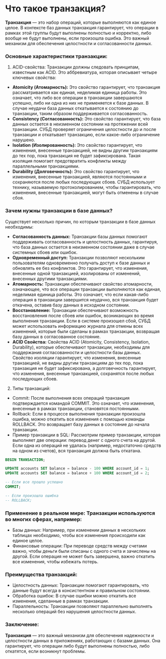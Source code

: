 # Что такое транзакция?

**Транзакция** — это набор операций, которые выполняются как единое целое. В контексте баз данных транзакция гарантирует, что операции в рамках этой группы будут выполнены полностью и корректно, либо вообще не будут выполнены, если произошла ошибка. Это важный механизм для обеспечения целостности и согласованности данных.

### Основные характеристики транзакции:
1. ACID-свойства: Транзакции должны следовать принципам, известным как ACID. Это аббревиатура, которая описывает четыре ключевых свойства:
- **Atomicity (Атомарность):** Это свойство гарантирует, что транзакция рассматривается как единая, неделимая единица работы. Это означает, что либо все операции в транзакции завершаются успешно, либо ни одна из них не применяется к базе данных. В случае неудачи база данных откатывается к состоянию до транзакции, таким образом поддерживается согласованность.
- **Consistency (Согласованность):** Это свойство гарантирует, что база данных остается в неизменном состоянии на протяжении всей транзакции. СУБД проверяет ограничения целостности до и после транзакции и откатывает транзакцию, если какое-либо ограничение нарушено.
- **Isolation (Изолированность):** Это свойство гарантирует, что изменения, внесенные транзакцией, не видны другим транзакциям до тех пор, пока транзакция не будет зафиксирована. Такая изоляция помогает предотвратить конфликты между параллельными транзакциями.
- **Durability (Долговечность):** Это свойство гарантирует, что изменения, внесенные транзакцией, являются постоянными и сохраняются после любых последующих сбоев. СУБД использует технику, называемую протоколированием, чтобы гарантировать, что изменения, внесенные транзакцией, могут быть отменены в случае сбоя.

### Зачем нужны транзакции в базе данных?
Существует несколько причин, по которым транзакции в базе данных необходимы:

- **Согласованность данных:** Транзакции базы данных помогают поддерживать согласованность и целостность данных, гарантируя, что база данных остается в неизменном состоянии даже в случае системных сбоев или ошибок.
- **Одновременный доступ:** Транзакции позволяют нескольким пользователям одновременно получать доступ к базе данных и обновлять ее без конфликтов. Это гарантирует, что изменения, внесенные одной транзакцией, изолированы от изменений, внесенных другими транзакциями.
- **Атомарность:** Транзакции обеспечивают свойство атомарности, означающее, что все операции транзакции выполняются как единая, неделимая единица работы. Это означает, что если какая-либо операция в транзакции завершится неудачно, вся транзакция будет откачена, оставив базу данных в исходном состоянии.
- **Восстановление:** Транзакции обеспечивают возможность восстановления после сбоев или ошибок, возникающих во время выполнения транзакции. Если в системе произошел сбой, СУБД может использовать информацию журнала для отмены всех изменений, которые были сделаны в рамках транзакции, возвращая базу данных в согласованное состояние.
- **ACID Свойства:** Свойства ACID (Atomicity, Consistency, Isolation, Durability), которые обеспечивают транзакции, необходимы для поддержания согласованности и целостности базы данных. Свойство изоляции гарантирует, что изменения, внесенные транзакцией, не видны другим транзакциям до тех пор, пока транзакция не будет зафиксирована, а долговечность гарантирует, что изменения, внесенные транзакцией, сохранятся после любых последующих сбоев.

2. Типы транзакций:
- Commit: После выполнения всех операций транзакция подтверждается командой COMMIT. Это означает, что изменения, внесенные в рамках транзакции, становятся постоянными.
- Rollback: Если в процессе выполнения транзакции произошла ошибка, можно откатить все изменения с помощью команды ROLLBACK. Это возвращает базу данных в состояние до начала транзакции.
- Пример транзакции в SQL: Рассмотрим пример транзакции, которая выполняет две операции: перевод денег с одного счета на другой. Если одна из операций не удалась (например, недостаточно средств на одном из счетов), вся транзакция должна быть откатана.

```sql
BEGIN TRANSACTION;

UPDATE accounts SET balance = balance - 100 WHERE account_id = 1;
UPDATE accounts SET balance = balance + 100 WHERE account_id = 2;

-- Если все прошло успешно
COMMIT;

-- Если произошла ошибка
-- ROLLBACK;
```
### Применение в реальном мире: Транзакции используются во многих сферах, например:

- Базы данных: Например, при изменении данных в нескольких таблицах необходимо, чтобы все изменения происходили как единое целое.
- Финансовые операции: При переводе средств между счетами важно, чтобы деньги были списаны с одного счета и зачислены на другой. Если операция не может быть завершена, важно откатить все изменения, чтобы избежать потерь.

### Преимущества транзакций:
- Целостность данных: Транзакции помогают гарантировать, что данные будут всегда в консистентном и правильном состоянии.
- Обработка ошибок: В случае ошибки можно откатить все изменения, сделанные в рамках транзакции.
- Параллельность: Транзакции позволяют параллельно выполнять несколько операций без нарушения целостности данных.

### Заключение:
**Транзакция** — это важный механизм для обеспечения надежности и целостности данных в приложениях, работающих с базами данных. Она гарантирует, что операции либо будут выполнены полностью, либо откатятся, если возникнут проблемы.
